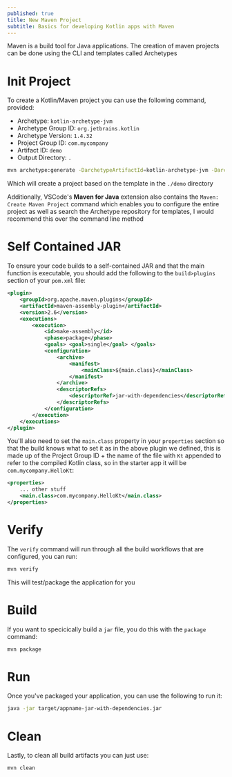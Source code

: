 ```yaml
---
published: true
title: New Maven Project
subtitle: Basics for developing Kotlin apps with Maven
---
```


Maven is a build tool for Java applications. The creation of maven projects can be done using the CLI and templates called Archetypes

# Init Project

To create a Kotlin/Maven project you can use the following command, provided:

- Archetype: `kotlin-archetype-jvm`
- Archetype Group ID: `org.jetbrains.kotlin`
- Archetype Version: `1.4.32`
- Project Group ID: `com.mycompany`
- Artifact ID: `demo`
- Output Directory: `.`

```sh
mvn archetype:generate -DarchetypeArtifactId=kotlin-archetype-jvm -DarchetypeGroupId=org.jetbrains.kotlin -DarchetypeVersion=1.4.32 -DgroupId=com.mycompany -DartifactId=demo -DoutputDirectory=.
```

Which will create a project based on the template in the `./demo` directory

Additionally, VSCode's **Maven for Java** extension also contains the `Maven: Create Maven Project` command which enables you to configure the entire project as well as search the Archetype repository for templates, I would recommend this over the command line method

# Self Contained JAR

To ensure your code builds to a self-contained JAR and that the main function is executable, you should add the following to the `build>plugins` section of your `pom.xml` file:

```xml
<plugin>
    <groupId>org.apache.maven.plugins</groupId>
    <artifactId>maven-assembly-plugin</artifactId>
    <version>2.6</version>
    <executions>
        <execution>
            <id>make-assembly</id>
            <phase>package</phase>
            <goals> <goal>single</goal> </goals>
            <configuration>
                <archive>
                    <manifest>
                        <mainClass>${main.class}</mainClass>
                    </manifest>
                </archive>
                <descriptorRefs>
                    <descriptorRef>jar-with-dependencies</descriptorRef>
                </descriptorRefs>
            </configuration>
        </execution>
    </executions>
</plugin>
```

You'll also need to set the `main.class` property in your `properties` section so that the build knows what to set it as in the above plugin we defined, this is made up of the Project Group ID + the name of the file with `Kt` appended to refer to the compiled Kotlin class, so in the starter app it will be `com.mycompany.HelloKt`:

```xml
<properties>
    ... other stuff
    <main.class>com.mycompany.HelloKt</main.class>
</properties>
```

# Verify

The `verify` command will run through all the build workflows that are configured, you can run:

```sh
mvn verify
```

This will test/package the application for you

# Build

If you want to specicically build a `jar` file, you do this with the `package` command:

```sh
mvn package
```

# Run

Once you've packaged your application, you can use the following to run it:

```sh
java -jar target/appname-jar-with-dependencies.jar
```

# Clean

Lastly, to clean all build artifacts you can just use:

```sh
mvn clean
```
